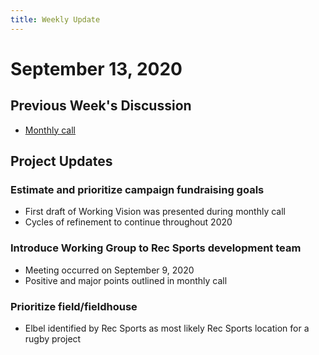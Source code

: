 ```yaml
---
title: Weekly Update
---
```

# September 13, 2020
## Previous Week's Discussion
- [Monthly call](../../meetings/2020-09-10.html)

## Project Updates
### Estimate and prioritize campaign fundraising goals
- First draft of Working Vision was presented during monthly call
- Cycles of refinement to continue throughout 2020

### Introduce Working Group to Rec Sports development team
- Meeting occurred on September 9, 2020
- Positive and major points outlined in monthly call

### Prioritize field/fieldhouse
- Elbel identified by Rec Sports as most likely Rec Sports location for a rugby project
